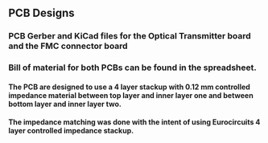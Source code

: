 ## PCB Designs

### PCB Gerber and KiCad files for the Optical Transmitter board and the FMC connector board

### Bill of material for both PCBs can be found in the spreadsheet.

#### The PCB are designed to use a 4 layer stackup with 0.12 mm controlled impedance material between top layer and inner layer one and between bottom layer and inner layer two.
#### The impedance matching was done with the intent of using Eurocircuits 4 layer controlled impedance stackup.


